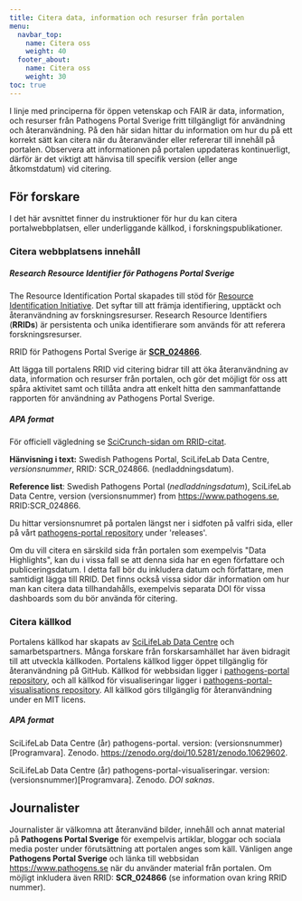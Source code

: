 ```yaml
---
title: Citera data, information och resurser från portalen
menu:
  navbar_top:
    name: Citera oss
    weight: 40
  footer_about:
    name: Citera oss
    weight: 30
toc: true
---
```


I linje med principerna för öppen vetenskap och FAIR är data, information, och resurser från Pathogens Portal Sverige fritt tillgängligt för användning och återanvändning. På den här sidan hittar du information om hur du på ett korrekt sätt kan citera när du återanvänder eller refererar till innehåll på portalen. Observera att informationen på portalen uppdateras kontinuerligt, därför är det viktigt att hänvisa till specifik version (eller ange åtkomstdatum) vid citering.

## För forskare

I det här avsnittet finner du instruktioner för hur du kan citera portalwebbplatsen, eller underliggande källkod, i forskningspublikationer.

### Citera webbplatsens innehåll

##### Research Resource Identifier för Pathogens Portal Sverige

The Resource Identification Portal skapades till stöd för <a target="_blank" href="https://www.rrids.org/">Resource Identification Initiative</a>. Det syftar till att främja identifiering, upptäckt och återanvändning av forskningsresurser. Research Resource Identifiers (**RRIDs**) är persistenta och unika identifierare som används för att referera forskningsresurser.

RRID för Pathogens Portal Sverige är [**SCR_024866**](https://scicrunch.org/resources/data/record/nlx_144509-1/SCR_024866/resolver?q=SCR_024866&l=SCR_024866&i=rrid:scr_024866).

Att lägga till portalens RRID vid citering bidrar till att öka återanvändning av data, information och resurser från portalen, och gör det möjligt för oss att spåra aktivitet samt och tillåta andra att enkelt hitta den sammanfattande rapporten för användning av Pathogens Portal Sverige.

##### APA format

För officiell vägledning se [SciCrunch-sidan om RRID-citat](https://scicrunch.org/resources/about/guidelines).

**Hänvisning i text:** Swedish Pathogens Portal, SciLifeLab Data Centre, _versionsnummer_, RRID: SCR_024866. (nedladdningsdatum).

**Reference list**: Swedish Pathogens Portal (_nedladdningsdatum_), SciLifeLab Data Centre, version (versionsnummer) from https://www.pathogens.se, RRID:SCR_024866.

Du hittar versionsnumret på portalen längst ner i sidfoten på valfri sida, eller på vårt <a target="_blank" href="https://github.com/ScilifelabDataCentre/pathogens-portal">pathogens-portal repository</a> under 'releases'.

Om du vill citera en särskild sida från portalen som exempelvis "Data Highlights", kan du i vissa fall se att denna sida har en egen författare och publiceringsdatum. I detta fall bör du inkludera datum och författare, men samtidigt lägga till RRID. Det finns också vissa sidor där information om hur man kan citera data tillhandahålls, exempelvis separata DOI för vissa dashboards som du bör använda för citering.

### Citera källkod

Portalens källkod har skapats av <a target="_blank" href="https://scilifelab.se/data">SciLifeLab Data Centre</a> och samarbetspartners. Många forskare från forskarsamhället har även bidragit till att utveckla källkoden. Portalens källkod ligger öppet tillgänglig för återanvändning på GitHub. Källkod för webbsidan ligger i <a target="_blank" href="https://github.com/ScilifelabDataCentre/pathogens-portal">pathogens-portal repository</a>, och all källkod för visualiseringar ligger i <a target="_blank" href="https://github.com/ScilifelabDataCentre/pathogens-portal-visualisations">pathogens-portal-visualisations repository</a>. All källkod görs tillgänglig för återanvändning under en MIT licens.

##### APA format

SciLifeLab Data Centre (år) pathogens-portal. version: (versionsnummer)[Programvara].
Zenodo. <https://zenodo.org/doi/10.5281/zenodo.10629602>.

SciLifeLab Data Centre (år) pathogens-portal-visualiseringar. version:
(versionsnummer)[Programvara]. Zenodo. _DOI saknas_.

## Journalister

Journalister är välkomna att återanvänd bilder, innehåll och annat material på **Pathogens Portal Sverige** för exempelvis artiklar, bloggar och sociala media poster under förutsättning att portalen anges som käll. Vänligen ange **Pathogens Portal Sverige** och länka till webbsidan <https://www.pathogens.se> när du använder material från portalen. Om möjligt inkludera även RRID: **SCR_024866** (se information ovan kring RRID nummer).
